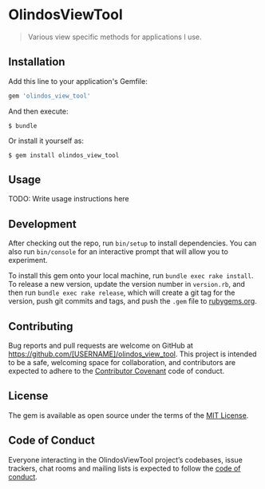 # OlindosViewTool

> Various view specific methods for applications I use.

## Installation

Add this line to your application's Gemfile:

```ruby
gem 'olindos_view_tool'
```

And then execute:

    $ bundle

Or install it yourself as:

    $ gem install olindos_view_tool

## Usage

TODO: Write usage instructions here

## Development

After checking out the repo, run `bin/setup` to install dependencies. You can also run `bin/console` for an interactive prompt that will allow you to experiment.

To install this gem onto your local machine, run `bundle exec rake install`. To release a new version, update the version number in `version.rb`, and then run `bundle exec rake release`, which will create a git tag for the version, push git commits and tags, and push the `.gem` file to [rubygems.org](https://rubygems.org).

## Contributing

Bug reports and pull requests are welcome on GitHub at https://github.com/[USERNAME]/olindos_view_tool. This project is intended to be a safe, welcoming space for collaboration, and contributors are expected to adhere to the [Contributor Covenant](http://contributor-covenant.org) code of conduct.

## License

The gem is available as open source under the terms of the [MIT License](https://opensource.org/licenses/MIT).

## Code of Conduct

Everyone interacting in the OlindosViewTool project’s codebases, issue trackers, chat rooms and mailing lists is expected to follow the [code of conduct](https://github.com/[USERNAME]/olindos_view_tool/blob/master/CODE_OF_CONDUCT.md).
